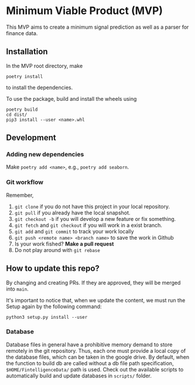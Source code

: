 # Minimum Viable Product (MVP)

This MVP aims to create a minimum signal prediction as well as a parser for
finance data.

## Installation

In the MVP root directory, make
```
poetry install
```
to install the dependencies.

To use the package, build and install the wheels using
```
poetry build
cd dist/
pip3 install --user <name>.whl
```

## Development

### Adding new dependencies
Make `poetry add <name>`, e.g., `poetry add seaborn`.

### Git workflow
Remember,
1. `git clone` if you do not have this project in your local repository.
1. `git pull` if you already have the local snapshot.
2. `git checkout -b` if you will develop a new feature or fix something.
3. `git fetch` and `git checkout` if you will work in a exist branch.
4. `git add` and `git commit` to track your work locally
5. `git push <remote name> <branch name>` to save the work in Github
6. Is your work fished? **Make a pull request**
7. Do not play around with `git rebase`

## How to update this repo?

By changing and creating PRs. If they are approved, they will be merged into `main`.

It's important to notice that, when we update the content, we must run the Setup again by the following command:

```
python3 setup.py install --user
```

### Database

Database files in general have a prohibitive memory demand to store
remotely in the git repository. Thus, each one must provide a local
copy of the database files, which can be taken in the google drive.
By default, when the function to build db are called without a db
file path specification, `$HOME/FintelligenceData/` path is used.
Check out the available scripts to automatically build and update
databases in `scripts/` folder.

